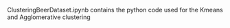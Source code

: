 ClusteringBeerDataset.ipynb contains the python code used for the Kmeans and Agglomerative clustering
